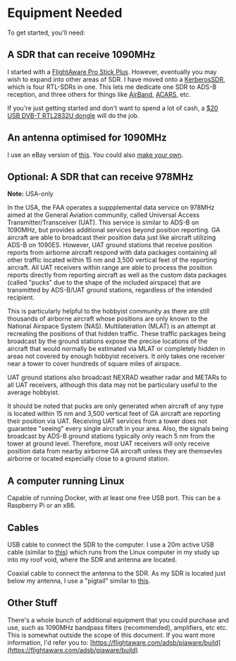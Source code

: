 # Equipment Needed

To get started, you'll need:

## **A SDR that can receive 1090MHz**

I started with a [FlightAware Pro Stick Plus](https://www.amazon.com/dp/B07J2RJQ9Z/ref=cm_sw_em_r_mt_dp_U_uwltEbJ8ER2KN). However, eventually you may wish to expand into other areas of SDR. I have moved onto a [KerberosSDR](http://kerberossdr.com/), which is four RTL-SDRs in one. This lets me dedicate one SDR to ADS-B reception, and three others for things like [AirBand](https://en.wikipedia.org/wiki/Airband), [ACARS](https://app.airframes.io), etc.

If you're just getting started and don't want to spend a lot of cash, a [$20 USB DVB-T RTL2832U dongle](https://www.aliexpress.com/item/32259584047.html) will do the job.

## An antenna optimised for 1090MHz

I use an eBay version of [this](https://www.amazon.com/dp/B00WZL6WPO/ref=cm_sw_em_r_mt_dp_U_CxltEb9JS155W). You could also [make your own](https://discussions.flightaware.com/t/three-easy-diy-antennas-for-beginners/16348).

## **Optional: A SDR that can receive 978MHz**

**Note:** USA-only

In the USA, the FAA operates a suppplemental data service on 978MHz aimed at the General Aviation community, called Universal Access Transmitter/Transceiver (UAT). This service is similar to ADS-B on 1090MHz, but provides additional services beyond position reporting. GA aircraft are able to broadcast their position data just like aircraft utilizing ADS-B on 1090ES. However, UAT ground stations that receive position reports from airborne aircraft respond with data packages containing all other traffic located within 15 nm and 3,500 vertical feet of the reporting aircraft. All UAT receivers within range are able to process the position reports directly from reporting aircraft as well as the custom data packages (called "pucks" due to the shape of the included airspace) that are transmitted by ADS-B/UAT ground stations, regardless of the intended recipient.

This is particularly helpful to the hobbyist community as there are still thousands of airborne aircraft whose positions are only known to the National Airspace System (NAS). Multilateration (MLAT) is an attempt at recreating the positions of that hidden traffic. These traffic packages being broadcast by the ground stations expose the precise locations of the aircraft that would normally be estimated via MLAT or completely hidden in areas not covered by enough hobbyist receivers. It only takes one receiver near a tower to cover hundreds of square miles of airspace.

UAT ground stations also broadcast NEXRAD weather radar and METARs to all UAT receivers, although this data may not be particulary useful to the average hobbyist.

It should be noted that pucks are only generated when aircraft of any type is located within 15 nm and 3,500 vertical feet of GA aircraft are reporting their position via UAT. Receiving UAT services from a tower does not guarantee "seeing" every single aircraft in your area. Also, the signals being broadcast by ADS-B ground stations typically only reach 5 nm from the tower at ground level. Therefore, most UAT receivers will only receive position data from nearby airborne GA aircraft unless they are themsevles airborne or located especially close to a ground station.

## A computer running Linux

Capable of running Docker, with at least one free USB port. This can be a Raspberry Pi or an x86.

## Cables

USB cable to connect the SDR to the computer. I use a 20m active USB cable \(similar to [this](https://www.amazon.com/BlueRigger-Female-Active-Extension-Repeater/dp/B005LJKEXS/ref=sr_1_4?keywords=active+usb+cable&qid=1582085965&sr=8-4)\) which runs from the Linux computer in my study up into my roof void, where the SDR and antenna are located.

Coaxial cable to connect the antenna to the SDR. As my SDR is located just below my antenna, I use a "pigtail" similar to [this](https://www.amazon.com/DZS-Elec-Connecting-Coaxial-Extender/dp/B072C6CJBC/ref=sr_1_13?keywords=SMA+to+N+male&qid=1582086024&sr=8-13).

## Other Stuff

There's a whole bunch of additional equipment that you could purchase and use, such as 1090MHz bandpass filters \(recommended\), amplifiers, etc etc. This is somewhat outside the scope of this document. If you want more information, I'd refer you to: [https://flightaware.com/adsb/piaware/build](https://flightaware.com/adsb/piaware/build)

